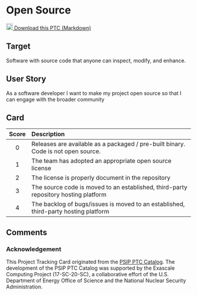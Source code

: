 [metadata:tags]:- "bssw-psip-ptc"
# Open Source

<a href='/ptc-catalog/catalog/OpenSource.md' download><img src='/ptc-catalog/assets/images/download.png' width='18'> Download this PTC (Markdown)</a>

## Target

Software with source code that anyone can inspect, modify, and enhance.

## User Story

As a software developer I want to make my project open source so that I can engage with the broader community

## Card

| Score | Description |
|:-----:|:------------|
| 0 | Releases are available as a packaged / pre-built binary. Code is not open source. |
| 1 | The team has adopted an appropriate open source license |
| 2 | The license is properly document in the repository |
| 3 | The source code is moved to an established, third-party repository hosting platform |
| 4 | The backlog of bugs/issues is moved to an established, third-party hosting platform |

## Comments


### Acknowledgement

This Project Tracking Card originated from the [PSIP PTC Catalog](https://bssw-psip.github.io/ptc-catalog/). The development of the PSIP PTC Catalog was supported by the Exascale Computing Project (17-SC-20-SC), a collaborative effort of the U.S. Department of Energy Office of Science and the National Nuclear Security Administration.
